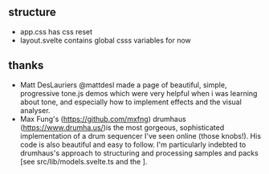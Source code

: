 ## structure

- app.css has css reset
- layout.svelte contains global csss variables for now

## thanks

- Matt DesLauriers @mattdesl made a page of beautiful, simple, progressive tone.js demos which were very helpful when i was learning about tone, and especially how to implement effects and the visual analyser.
- Max Fung's (https://github.com/mxfng) drumhaus (https://www.drumha.us/)is the most gorgeous, sophisticated implementation of a drum sequencer I've seen online (those knobs!). His code is also beautiful and easy to follow. I'm particularly indebted to drumhaus's approach to structuring and processing samples and packs [see src/lib/models.svelte.ts and the ].
